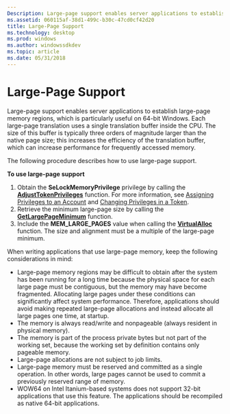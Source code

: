 ```yaml
---
Description: Large-page support enables server applications to establish large-page memory regions, which is particularly useful on 64-bit Windows.
ms.assetid: 060115af-38d1-499c-b30c-47cd0cf42d20
title: Large-Page Support
ms.technology: desktop
ms.prod: windows
ms.author: windowssdkdev
ms.topic: article
ms.date: 05/31/2018
---
```


# Large-Page Support

Large-page support enables server applications to establish large-page memory regions, which is particularly useful on 64-bit Windows. Each large-page translation uses a single translation buffer inside the CPU. The size of this buffer is typically three orders of magnitude larger than the native page size; this increases the efficiency of the translation buffer, which can increase performance for frequently accessed memory.

The following procedure describes how to use large-page support.

**To use large-page support**

1.  Obtain the **SeLockMemoryPrivilege** privilege by calling the [**AdjustTokenPrivileges**](https://msdn.microsoft.com/8e3f70cd-814e-4aab-8f48-0ca482beef2e) function. For more information, see [Assigning Privileges to an Account](https://msdn.microsoft.com/F2DAB2E3-8B24-49A3-A2DD-E83B5181E9A2) and [Changing Privileges in a Token](https://msdn.microsoft.com/b8e47d04-07c1-4d57-8209-6b0c397476e5).
2.  Retrieve the minimum large-page size by calling the [**GetLargePageMinimum**](https://www.bing.com/search?q=**GetLargePageMinimum**) function.
3.  Include the **MEM\_LARGE\_PAGES** value when calling the [**VirtualAlloc**](https://www.bing.com/search?q=**VirtualAlloc**) function. The size and alignment must be a multiple of the large-page minimum.

When writing applications that use large-page memory, keep the following considerations in mind:

-   Large-page memory regions may be difficult to obtain after the system has been running for a long time because the physical space for each large page must be contiguous, but the memory may have become fragmented. Allocating large pages under these conditions can significantly affect system performance. Therefore, applications should avoid making repeated large-page allocations and instead allocate all large pages one time, at startup.
-   The memory is always read/write and nonpageable (always resident in physical memory).
-   The memory is part of the process private bytes but not part of the working set, because the working set by definition contains only pageable memory.
-   Large-page allocations are not subject to job limits.
-   Large-page memory must be reserved and committed as a single operation. In other words, large pages cannot be used to commit a previously reserved range of memory.
-   WOW64 on Intel Itanium-based systems does not support 32-bit applications that use this feature. The applications should be recompiled as native 64-bit applications.

 

 



